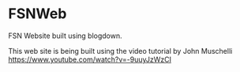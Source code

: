 # FSNWeb
FSN Website built using blogdown.

This web site is being built using the video tutorial by John Muschelli
https://www.youtube.com/watch?v=-9uuyJzWzCI

